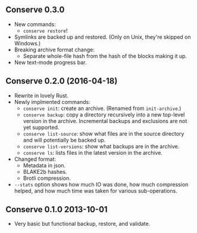 ## Conserve 0.3.0

 * New commands:
   * `conserve restore`!
 * Symlinks are backed up and restored.
   (Only on Unix, they're skipped on Windows.)
 * Breaking archive format change:
   * Separate whole-file hash from the hash of the blocks making it up.
 * New text-mode progress bar.

## Conserve 0.2.0 (2016-04-18)

* Rewrite in lovely Rust.
* Newly implmented commands:
  * `conserve init`: create an archive.  (Renamed from `init-archive`.)
  * `conserve backup`: copy a directory recursively into a new top-level
    version in the archive.  Incremental backups and exclusions are not yet
    supported.
  * `conserve list-source`: show what files are in the source directory and will
    potentially be backed up.
  * `conserve list-versions`: show what backups are in the archive.
  * `conserve ls`: lists files in the latest version in the archive.
* Changed format:
  * Metadata in json.
  * BLAKE2b hashes.
  * Brotli compression.
* `--stats` option shows how much IO was done, how much compression helped,
  and how much time was taken for various sub-operations.

## Conserve 0.1.0 2013-10-01

* Very basic but functional backup, restore, and validate.
